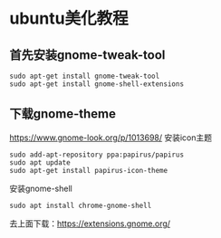 # ubuntu美化教程


## 首先安装gnome-tweak-tool
```
sudo apt-get install gnome-tweak-tool
sudo apt-get install gnome-shell-extensions
```

## 下载gnome-theme
https://www.gnome-look.org/p/1013698/
安装icon主题
```
sudo add-apt-repository ppa:papirus/papirus
sudo apt update 
sudo apt-get install papirus-icon-theme
```

安装gnome-shell
```
sudo apt install chrome-gnome-shell
```
去上面下载：https://extensions.gnome.org/


